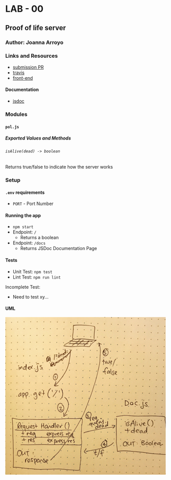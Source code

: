 # LAB - 00

## Proof of life server

### Author: Joanna Arroyo

### Links and Resources
* [submission PR](https://github.com/joanna-401-advanced-javascript/lab-00-deployment/pull/1)
* [travis](https://travis-ci.com/joanna-401-advanced-javascript/lab-00-deployment)
* [front-end](https://joanna-lab-00.herokuapp.com/)

#### Documentation
* [jsdoc](https://joanna-lab-00.herokuapp.com/docs/)

### Modules
#### `pol.js`
##### Exported Values and Methods

###### `isAlive(dead) -> boolean`
Returns true/false to indicate how the server works

### Setup
#### `.env` requirements
* `PORT` - Port Number

#### Running the app
* `npm start`
* Endpoint: `/`
  * Returns a boolean
* Endpoint: `/docs`
  * Returns JSDoc Documentation Page
  
#### Tests
* Unit Test: `npm test`
* Lint Test: `npm run lint`

Incomplete Test:
- Need to test xy...

#### UML
![UML Diagram](whiteboard.jpg)